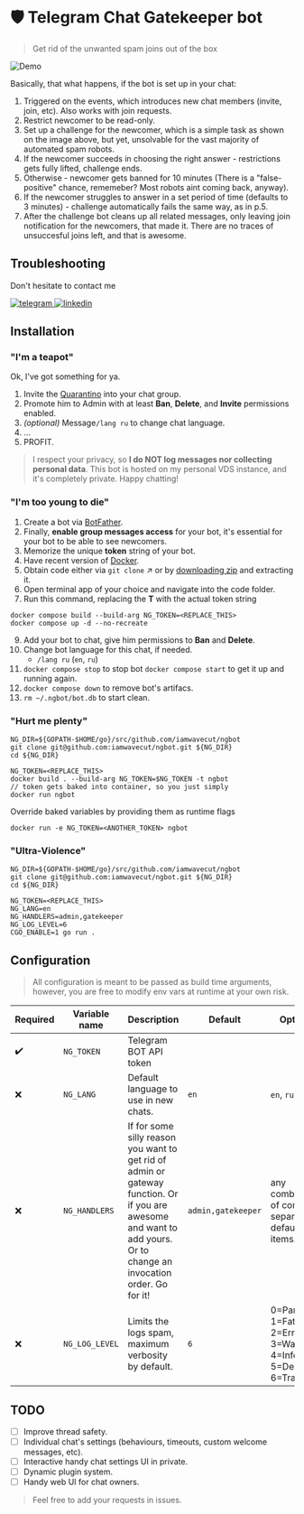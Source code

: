 # :shield: Telegram Chat Gatekeeper bot
> Get rid of the unwanted spam joins out of the box

![Demo](https://user-images.githubusercontent.com/239034/142725561-5fd80514-dae9-4d29-aa19-a7d2ad41e362.png)

Basically, that what happens, if the bot is set up in your chat:
1. Triggered on the events, which introduces new chat members (invite, join, etc). Also works with join requests.
2. Restrict newcomer to be read-only.
3. Set up a challenge for the newcomer, which is a simple task as shown on the image above, but yet, unsolvable for the vast majority of automated spam robots.
4. If the newcomer succeeds in choosing the right answer - restrictions gets fully lifted, challenge ends.
5. Otherwise - newcomer gets banned for 10 minutes (There is a "false-positive" chance, rememeber? Most robots aint coming back, anyway).
6. If the newcomer struggles to answer in a set period of time (defaults to 3 minutes) - challenge automatically fails the same way, as in p.5.
7. After the challenge bot cleans up all related messages, only leaving join notification for the newcomers, that made it. There are no traces of unsuccesful joins left, and that is awesome.

## Troubleshooting
Don't hesitate to contact me

[![telegram](https://user-images.githubusercontent.com/239034/142726254-d3378dee-5b73-41b0-858d-b2a6e85dc735.png)
](https://t.me/WaveCut) [![linkedin](https://user-images.githubusercontent.com/239034/142726236-86c526e0-8fc3-4570-bd2d-fc7723d5dc09.png)
](https://linkedin.com/in/wavecut)

## Installation


### "I'm a teapot"

Ok, I've got something for ya.
1. Invite the [Quarantino](https://tg.me/nedoibot) into your chat group. 
2. Promote him to Admin with at least **Ban**, **Delete**, and **Invite** permissions enabled.
3. *(optional)* Message`/lang ru` to change chat language.
4. ...
5. PROFIT.

>I respect your privacy, so **I do NOT log messages nor collecting personal data**. This bot is hosted on my personal VDS instance, and it's completely private. Happy chatting!


### "I'm too young to die"
1. Create a bot via [BotFather](https://t.me/BotFather).
2. Finally, **enable group messages access** for your bot, it's essential for your bot to be able to see newcomers.
3. Memorize the unique **token** string of your bot.
4. Have recent version of [Docker](https://www.docker.com/get-started).
5. Obtain code either via `git clone` :arrow_upper_right: or by [downloading zip](https://github.com/iamwavecut/ngbot/archive/refs/heads/master.zip) and extracting it.
6. Open terminal app of your choice and navigate into the code folder.
7. Run this command, replacing the **T** with the actual token string
```
docker compose build --build-arg NG_TOKEN=<REPLACE_THIS>
docker compose up -d --no-recreate
```
9. Add your bot to chat, give him permissions to **Ban** and **Delete**.
10. Change bot language for this chat, if needed.
    - `/lang ru` (`en`, `ru`)
11. `docker compose stop` to stop bot `docker compose start` to get it up and running again.
12. `docker compose down` to remove bot's artifacs.
13. `rm ~/.ngbot/bot.db` to start clean.


### "Hurt me plenty"
```shell
NG_DIR=${GOPATH-$HOME/go}/src/github.com/iamwavecut/ngbot
git clone git@github.com:iamwavecut/ngbot.git ${NG_DIR}
cd ${NG_DIR}

NG_TOKEN=<REPLACE_THIS>
docker build . --build-arg NG_TOKEN=$NG_TOKEN -t ngbot
// token gets baked into container, so you just simply
docker run ngbot
```
Override baked variables by providing them as runtime flags
```shell
docker run -e NG_TOKEN=<ANOTHER_TOKEN> ngbot
```


### "Ultra-Violence"
```shell
NG_DIR=${GOPATH-$HOME/go}/src/github.com/iamwavecut/ngbot
git clone git@github.com:iamwavecut/ngbot.git ${NG_DIR}
cd ${NG_DIR}

NG_TOKEN=<REPLACE_THIS>
NG_LANG=en
NG_HANDLERS=admin,gatekeeper
NG_LOG_LEVEL=6
CGO_ENABLE=1 go run .
```


## Configuration

> All configuration is meant to be passed as build time arguments, however, you are free to modify env vars at runtime at your own risk.

| Required | Variable name | Description | Default | Options |
|---|---|---|---|---|
| :heavy_check_mark: | `NG_TOKEN` | Telegram BOT API token |  |  |
| :x: | `NG_LANG` | Default language to use in new chats. | `en` | `en`, `ru` |
| :x: | `NG_HANDLERS` | If for some silly reason you want to get rid of admin or gateway function. Or if you are awesome and want to add yours. Or to change an invocation order. Go for it! | `admin,gatekeeper` | any combination of comma-separated default items. |
| :x: | `NG_LOG_LEVEL` | Limits the logs spam, maximum verbosity by default. | `6` | 0=Panic, 1=Fatal, 2=Error, 3=Warn, 4=Info, 5=Debug, 6=Trace |

## TODO

- [ ] Improve thread safety.
- [ ] Individual chat's settings (behaviours, timeouts, custom welcome messages, etc).
- [ ] Interactive  handy chat settings UI in private.
- [ ] Dynamic plugin system.
- [ ] Handy web UI for chat owners.
> Feel free to add your requests in issues.
